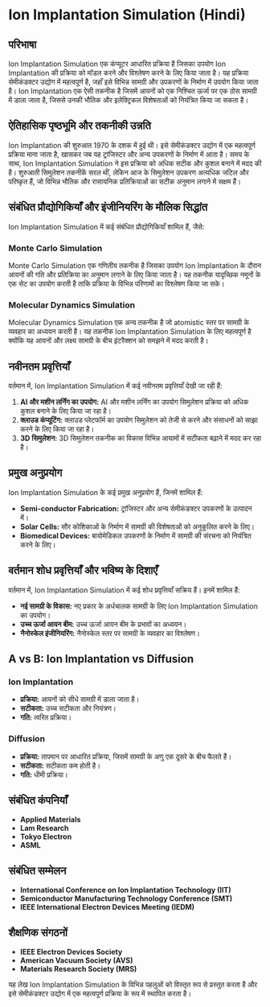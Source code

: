 # Ion Implantation Simulation (Hindi)

## परिभाषा

Ion Implantation Simulation एक कंप्यूटर आधारित प्रक्रिया है जिसका उपयोग Ion Implantation की प्रक्रिया को मॉडल करने और विश्लेषण करने के लिए किया जाता है। यह प्रक्रिया सेमीकंडक्टर उद्योग में महत्वपूर्ण है, जहाँ इसे विभिन्न सामग्री और उपकरणों के निर्माण में उपयोग किया जाता है। Ion Implantation एक ऐसी तकनीक है जिसमें आयनों को एक निश्चित ऊर्जा पर एक ठोस सामग्री में डाला जाता है, जिससे उनकी भौतिक और इलेक्ट्रिकल विशेषताओं को नियंत्रित किया जा सकता है।

## ऐतिहासिक पृष्ठभूमि और तकनीकी उन्नति

Ion Implantation की शुरुआत 1970 के दशक में हुई थी। इसे सेमीकंडक्टर उद्योग में एक महत्वपूर्ण प्रक्रिया माना जाता है, खासकर जब यह ट्रांजिस्टर और अन्य उपकरणों के निर्माण में आता है। समय के साथ, Ion Implantation Simulation ने इस प्रक्रिया को अधिक सटीक और कुशल बनाने में मदद की है। शुरुआती सिमुलेशन तकनीकें सरल थीं, लेकिन आज के सिमुलेशन उपकरण अत्यधिक जटिल और परिष्कृत हैं, जो विभिन्न भौतिक और रासायनिक प्रतिक्रियाओं का सटीक अनुमान लगाने में सक्षम हैं।

## संबंधित प्रौद्योगिकियाँ और इंजीनियरिंग के मौलिक सिद्धांत

Ion Implantation Simulation में कई संबंधित प्रौद्योगिकियाँ शामिल हैं, जैसे:

### Monte Carlo Simulation

Monte Carlo Simulation एक गणितीय तकनीक है जिसका उपयोग Ion Implantation के दौरान आयनों की गति और प्रतिक्रिया का अनुमान लगाने के लिए किया जाता है। यह तकनीक यादृच्छिक नमूनों के एक सेट का उपयोग करती है ताकि प्रक्रिया के विभिन्न परिणामों का विश्लेषण किया जा सके।

### Molecular Dynamics Simulation

Molecular Dynamics Simulation एक अन्य तकनीक है जो atomistic स्तर पर सामग्री के व्यवहार का अध्ययन करती है। यह तकनीक Ion Implantation Simulation के लिए महत्वपूर्ण है क्योंकि यह आयनों और लक्ष्य सामग्री के बीच इंटरैक्शन को समझने में मदद करती है।

## नवीनतम प्रवृत्तियाँ

वर्तमान में, Ion Implantation Simulation में कई नवीनतम प्रवृत्तियाँ देखी जा रही हैं:

1. **AI और मशीन लर्निंग का उपयोग:** AI और मशीन लर्निंग का उपयोग सिमुलेशन प्रक्रिया को अधिक कुशल बनाने के लिए किया जा रहा है।
2. **क्लाउड कंप्यूटिंग:** क्लाउड प्लेटफॉर्म का उपयोग सिमुलेशन को तेजी से करने और संसाधनों को साझा करने के लिए किया जा रहा है।
3. **3D सिमुलेशन:** 3D सिमुलेशन तकनीक का विकास विभिन्न आयामों में सटीकता बढ़ाने में मदद कर रहा है।

## प्रमुख अनुप्रयोग

Ion Implantation Simulation के कई प्रमुख अनुप्रयोग हैं, जिनमें शामिल हैं:

- **Semi-conductor Fabrication:** ट्रांजिस्टर और अन्य सेमीकंडक्टर उपकरणों के उत्पादन में।
- **Solar Cells:** सौर कोशिकाओं के निर्माण में सामग्री की विशेषताओं को अनुकूलित करने के लिए।
- **Biomedical Devices:** बायोमेडिकल उपकरणों के निर्माण में सामग्री की संरचना को नियंत्रित करने के लिए।

## वर्तमान शोध प्रवृत्तियाँ और भविष्य के दिशाएँ

वर्तमान में, Ion Implantation Simulation में कई शोध प्रवृत्तियाँ सक्रिय हैं। इनमें शामिल हैं:

- **नई सामग्री के विकास:** नए प्रकार के अर्धचालक सामग्री के लिए Ion Implantation Simulation का उपयोग।
- **उच्च ऊर्जा आयन बीम:** उच्च ऊर्जा आयन बीम के प्रभावों का अध्ययन।
- **नैनोस्केल इंजीनियरिंग:** नैनोस्केल स्तर पर सामग्री के व्यवहार का विश्लेषण।

## A vs B: Ion Implantation vs Diffusion

### Ion Implantation

- **प्रक्रिया:** आयनों को सीधे सामग्री में डाला जाता है।
- **सटीकता:** उच्च सटीकता और नियंत्रण।
- **गति:** त्वरित प्रक्रिया।

### Diffusion

- **प्रक्रिया:** तापमान पर आधारित प्रक्रिया, जिसमें सामग्री के अणु एक दूसरे के बीच फैलते हैं।
- **सटीकता:** सटीकता कम होती है।
- **गति:** धीमी प्रक्रिया।

## संबंधित कंपनियाँ

- **Applied Materials**
- **Lam Research**
- **Tokyo Electron**
- **ASML**

## संबंधित सम्मेलन

- **International Conference on Ion Implantation Technology (IIT)**
- **Semiconductor Manufacturing Technology Conference (SMT)**
- **IEEE International Electron Devices Meeting (IEDM)**

## शैक्षणिक संगठनों

- **IEEE Electron Devices Society**
- **American Vacuum Society (AVS)**
- **Materials Research Society (MRS)**

यह लेख Ion Implantation Simulation के विभिन्न पहलुओं को विस्तृत रूप से प्रस्तुत करता है और इसे सेमीकंडक्टर उद्योग में एक महत्वपूर्ण प्रक्रिया के रूप में स्थापित करता है।